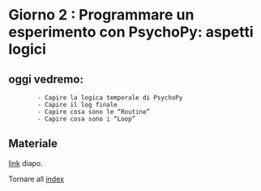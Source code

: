 # Giorno 2 : Programmare un esperimento con PsychoPy: aspetti logici 
		
## oggi vedremo:
			- Capire la logica temporale di PsychoPy
			- Capire il log finale
			- Capire cosa sono le “Routine”
			- Capire cosa sono i “Loop”	

## Materiale

[link](https://docs.google.com/presentation/d/12NvSV83Ra4ompUqjLzTo_yHrYXiaet00wvjw9M8RHSw/edit#slide=id.gfb6b507fcf_1_74) diapo.

Tornare all [index](index.md)
